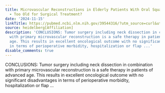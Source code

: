```yaml
---
title: Microvascular Reconstructions in Elderly Patients With Oral Squamous Cell Carcinoma
  - Too Old for Surgical Treatment?
date: '2024-11-15'
linkTitle: https://pubmed.ncbi.nlm.nih.gov/39544316/?utm_source=curl&utm_medium=rss&utm_campaign=pubmed-2&utm_content=1FakS-2QOkCT8HsMOQP1bCRQ4YzyumYOmxmF0moLsQ3dFB1E9V&fc=20220326224207&ff=20241115181609&v=2.18.0.post9+e462414
source: heidelberg[Affiliation]
description: 'CONCLUSIONS: Tumor surgery including neck dissection in combination
  with primary microvascular reconstruction is a safe therapy in patients of advanced
  age. This results in excellent oncological outcome with no significant disadvantages
  in terms of perioperative morbidity, hospitalization or flap ...'
disable_comments: true
---
```

CONCLUSIONS: Tumor surgery including neck dissection in combination with primary microvascular reconstruction is a safe therapy in patients of advanced age. This results in excellent oncological outcome with no significant disadvantages in terms of perioperative morbidity, hospitalization or flap ...
